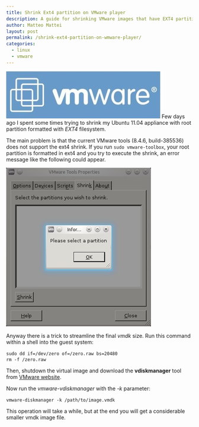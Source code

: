```yaml
---
title: Shrink Ext4 partition on VMware player
description: A guide for shrinking VMware images that have EXT4 partitions
author: Matteo Mattei
layout: post
permalink: /shrink-ext4-partition-on-wmware-player/
categories:
  - linux
  - vmware
---
```

![VMWARE](/public/posts_images/vmware_logo.jpg)
Few days ago I spent some times trying to shrink my Ubuntu 11.04 appliance with root partition formatted with *EXT4* filesystem.

The main problem is that the current VMware tools (8.4.6, build-385536) does not support the ext4 shrink. If you run ```sudo vmware-toolbox```, your root partition is formatted in ext4 and you try to execute the shrink, an error message like the following could appear.

![VMWARE SHRINK ERROR](/public/posts_images/vmware_shrink_error.jpg)

Anyway there is a trick to streamline the final *vmdk* size.
Run this command within a shell into the guest system:

```
sudo dd if=/dev/zero of=/zero.raw bs=20480
rm -f /zero.raw
```

Then, shutdown the virtual image and download the **vdiskmanager** tool from [VMware website](http://communities.vmware.com/community/vmtn/developer/forums/vddk).

Now run the *vmware-vdiskmanager* with the *-k* parameter:

```
vmware-diskmanager -k /path/to/image.vmdk
```

This operation will take a while, but at the end you will get a considerable smaller vmdk image file.
